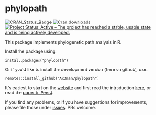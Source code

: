 # phylopath

[![CRAN_Status_Badge](http://www.r-pkg.org/badges/version/phylopath)](https://cran.r-project.org/package=phylopath) [![Cran downloads](http://cranlogs.r-pkg.org/badges/grand-total/phylopath)](http://cran.rstudio.com/web/packages/phylopath/index.html) [![Project Status: Active – The project has reached a stable, usable state and is being actively developed.](http://www.repostatus.org/badges/latest/active.svg)](http://www.repostatus.org/#active)

This package implements phylogenetic path analysis in R.

Install the package using:

```{r}
install.packages("phylopath")
```

Or if you'd like to install the development version (here on github), use:

```{r}
remotes::install_github("Ax3man/phylopath")
```

It's easiest to start on the [website](https://ax3man.github.io/phylopath) and first read the introduction [here](https://ax3man.github.io/phylopath/articles/intro_to_phylopath.html), or read the [paper in PeerJ](https://doi.org/10.7717/peerj.4718).

If you find any problems, or if you have suggestions for improvements, please file those under [issues](/issue). PRs welcome.
